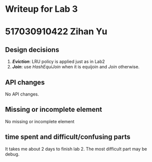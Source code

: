# Writeup for Lab 3

# 517030910422 Zihan Yu

## Design decisions
1. ***Eviction***: LRU policy is applied just as in Lab2
2. ***Join***:  use *HashEquiJoin* when it is equijoin and *Join* otherwise.

## API changes
No API changes.

## Missing or incomplete element
No missing or incomplete element

## time spent and difficult/confusing parts
It takes me about 2 days to finish lab 2. The most difficult part may be debug. 